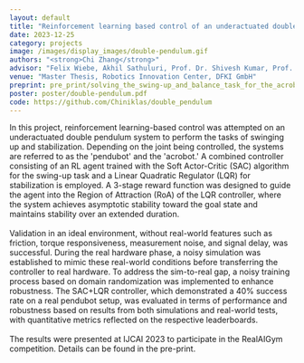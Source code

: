 ```yaml
---
layout: default
title: "Reinforcement learning based control of an underactuated double pendulum system"
date: 2023-12-25
category: projects
image: /images/display_images/double-pendulum.gif
authors: "<strong>Chi Zhang</strong>"
advisor: "Felix Wiebe, Akhil Sathuluri, Prof. Dr. Shivesh Kumar, Prof. Dr. Frank Kirchner, Prof. Dr. Markus Zimmermann"
venue: "Master Thesis, Robotics Innovation Center, DFKI GmbH"
preprint: pre_print/solving_the_swing-up_and_balance_task_for_the_acrobot_and_pendubot_with_SAC.pdf
poster: poster/double-pendulum.pdf
code: https://github.com/Chiniklas/double_pendulum
---
```

In this project, reinforcement learning-based control was attempted on an underactuated double pendulum system to perform the tasks of swinging up and stabilization. Depending on the joint being controlled, the systems are referred to as the 'pendubot' and the 'acrobot.' A combined controller consisting of an RL agent trained with the Soft Actor-Critic (SAC) algorithm for the swing-up task and a Linear Quadratic Regulator (LQR) for stabilization is employed. A 3-stage reward function was designed to guide the agent into the Region of Attraction (RoA) of the LQR controller, where the system achieves asymptotic stability toward the goal state and maintains stability over an extended duration.<br><br>
Validation in an ideal environment, without real-world features such as friction, torque responsiveness, measurement noise, and signal delay, was successful. During the real hardware phase, a noisy simulation was established to mimic these real-world conditions before transferring the controller to real hardware. To address the sim-to-real gap, a noisy training process based on domain randomization was implemented to enhance robustness. The SAC+LQR controller, which demonstrated a 40% success rate on a real pendubot setup, was evaluated in terms of performance and robustness based on results from both simulations and real-world tests, with quantitative metrics reflected on the respective leaderboards.<br><br>
The results were presented at IJCAI 2023 to participate in the RealAIGym competition. Details can be found in the pre-print.